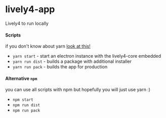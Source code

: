 # lively4-app
Lively4 to run locally

#### Scripts

if you don't know about yarn [look at this!](https://yarnpkg.com/lang/en/docs/install/)
- `yarn start` - start an electron instance with the lively4-core embedded
- `yarn run dist` - builds a package with additional installer
- `yarn run pack` - builds the app for production

#### Alternative `npm`

you can use all scripts with npm but hopefully you will just use yarn :)
- `npm start`
- `npm run dist`
- `npm run pack`